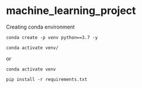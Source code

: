 # machine_learning_project

Creating conda environment 
```
conda create -p venv python==3.7 -y

```

```
conda activate venv/

```
or
```
conda activate venv

```
```
pip install -r requirements.txt

```